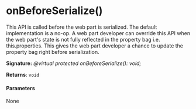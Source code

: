 # onBeforeSerialize()




This API is called before the web part is serialized. The default implementation is a no-op. A web part developer can override this API when the web part's state is not fully reflected in the property bag i.e. this.properties. This gives the web part developer a chance to update the property bag right before serialization.

**Signature:** _@virtual protected onBeforeSerialize(): void;_

**Returns**: `void`





#### Parameters
None


